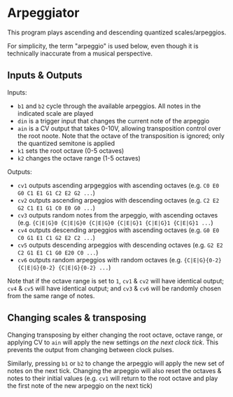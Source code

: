 # Arpeggiator

This program plays ascending and descending quantized scales/arpeggios.

For simplicity, the term "arpeggio" is used below, even though it is technically inaccurate
from a musical perspective.

## Inputs & Outputs

Inputs:
- `b1` and `b2` cycle through the available arpeggios. All notes in the
  indicated scale are played
- `din` is a trigger input that changes the current note of the arpeggio
- `ain` is a CV output that takes 0-10V, allowing transposition control
  over the root noote. Note that the octave of the transposition is
  ignored; only the quantized semitone is applied
- `k1` sets the root octave (0-5 octaves)
- `k2` changes the octave range (1-5 octaves)

Outputs:
- `cv1` outputs ascending arpgeggios with ascending octaves (e.g. `C0 E0 G0 C1 E1 G1 C2 E2 G2 ...`)
- `cv2` outputs ascending arpeggios with descending octaves (e.g. `C2 E2 G2 C1 E1 G1 C0 E0 G0 ...`)
- `cv3` outputs random notes from the arpeggio, with ascending octaves (e.g. `{C|E|G}0 {C|E|G}0 {C|E|G}0 {C|E|G}1 {C|E|G}1 {C|E|G}1 ...`)
- `cv4` outputs descending arpeggios with ascending octaves (e.g. `G0 E0 C0 G1 E1 C1 G2 E2 C2 ...`)
- `cv5` outputs descending arpeggios with descending octaves (e.g. `G2 E2 C2 G1 E1 C1 G0 E20 C0 ...`)
- `cv6` outputs random arpeggios with random octaves (e.g. `{C|E|G}{0-2} {C|E|G}{0-2} {C|E|G}{0-2} ...`)

Note that if the octave range is set to `1`, `cv1` & `cv2` will have identical output; `cv4` & `cv5` will have
identical output; and `cv3` & `cv6` will be randomly chosen from the same range of notes.

## Changing scales & transposing
Changing transposing by either changing the root octave, octave range, or applying CV to `ain` will apply
the new settings _on the next clock tick_. This prevents the output from changing between clock pulses.

Similarly, pressing `b1` or `b2` to change the arpeggio will apply the new set of notes on the next tick. Changing
the arpeggio will also reset the octaves & notes to their initial values (e.g. `cv1` will return to the root
octave and play the first note of the new arpeggio on the next tick)
